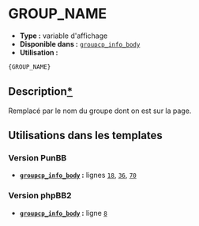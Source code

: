 # GROUP_NAME
* __Type :__ variable d'affichage
* __Disponible dans :__ [`groupcp_info_body`](../tpl/var/groupcp_info_body.md)
* __Utilisation :__

```html
{GROUP_NAME}
```

## Description[*](https://fa-tvars.appspot.com/var/GROUP_NAME)
Remplacé par le nom du groupe dont on est sur la page.

## Utilisations dans les templates

### Version PunBB
* __[`groupcp_info_body`](../tpl/var/groupcp_info_body.md#readme) :__ lignes [`18`](../tpl/src/punbb/groupcp_info_body.tpl#L18), [`36`](../tpl/src/punbb/groupcp_info_body.tpl#L36), [`70`](../tpl/src/punbb/groupcp_info_body.tpl#L70)

### Version phpBB2
* __[`groupcp_info_body`](../tpl/var/groupcp_info_body.md#readme) :__ ligne [`8`](../tpl/src/subsilver/groupcp_info_body.tpl#L8)
